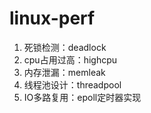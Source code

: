 # linux-perf

1. 死锁检测：deadlock
2. cpu占用过高：highcpu
3. 内存泄漏：memleak
4. 线程池设计：threadpool
5. IO多路复用：epoll定时器实现

